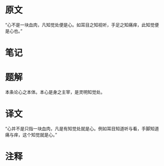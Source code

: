 # 原文
“心不是一块血肉，凡知觉处便是心。如耳目之知视听，手足之知痛痒，此知觉便是心也。”
# 笔记

# 题解
本条论心之本体。本心是身之主宰，是灵明知觉处。
# 译文
“心并不是只指一块血肉，凡是有知觉处就是心。例如耳目知道听与看，手脚知道痛与痒，这个知觉就是心。”
# 注释